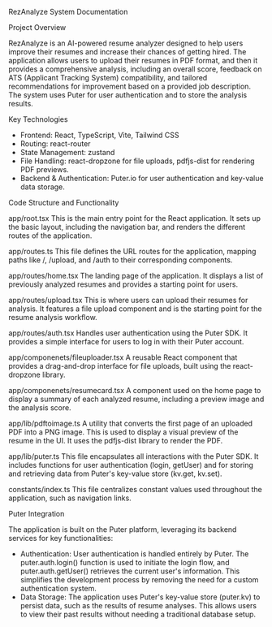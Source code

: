 RezAnalyze System Documentation

Project Overview

RezAnalyze is an AI-powered resume analyzer designed to help users improve their resumes and increase their chances of getting hired. The
application allows users to upload their resumes in PDF format, and then it provides a comprehensive analysis, including an overall score,
feedback on ATS (Applicant Tracking System) compatibility, and tailored recommendations for improvement based on a provided job description.
The system uses Puter for user authentication and to store the analysis results.

Key Technologies

- Frontend: React, TypeScript, Vite, Tailwind CSS
- Routing: react-router
- State Management: zustand
- File Handling: react-dropzone for file uploads, pdfjs-dist for rendering PDF previews.
- Backend & Authentication: Puter.io for user authentication and key-value data storage.

Code Structure and Functionality

app/root.tsx
This is the main entry point for the React application. It sets up the basic layout, including the navigation bar, and renders the different
routes of the application.

app/routes.ts
This file defines the URL routes for the application, mapping paths like /, /upload, and /auth to their corresponding components.

app/routes/home.tsx
The landing page of the application. It displays a list of previously analyzed resumes and provides a starting point for users.

app/routes/upload.tsx
This is where users can upload their resumes for analysis. It features a file upload component and is the starting point for the resume
analysis workflow.

app/routes/auth.tsx
Handles user authentication using the Puter SDK. It provides a simple interface for users to log in with their Puter account.

app/componenets/fileuploader.tsx
A reusable React component that provides a drag-and-drop interface for file uploads, built using the react-dropzone library.

app/componenets/resumecard.tsx
A component used on the home page to display a summary of each analyzed resume, including a preview image and the analysis score.

app/lib/pdftoimage.ts
A utility that converts the first page of an uploaded PDF into a PNG image. This is used to display a visual preview of the resume in the UI.
It uses the pdfjs-dist library to render the PDF.

app/lib/puter.ts
This file encapsulates all interactions with the Puter SDK. It includes functions for user authentication (login, getUser) and for storing and
retrieving data from Puter's key-value store (kv.get, kv.set).

constants/index.ts
This file centralizes constant values used throughout the application, such as navigation links.

Puter Integration

The application is built on the Puter platform, leveraging its backend services for key functionalities:

- Authentication: User authentication is handled entirely by Puter. The puter.auth.login() function is used to initiate the login flow, and
  puter.auth.getUser() retrieves the current user's information. This simplifies the development process by removing the need for a custom
  authentication system.
- Data Storage: The application uses Puter's key-value store (puter.kv) to persist data, such as the results of resume analyses. This allows
  users to view their past results without needing a traditional database setup.
